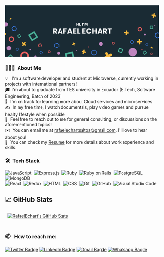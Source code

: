 [![Rafael's GitHub Banner](./assets/GitHubHeader.png)](https://www.linkedin.com/in/rafaelechart/)


### 👨🏻‍💻 &nbsp;About Me

💡 &nbsp; I'm a software developer and student at Microverse, currently working in projects with international partners! \
🎓&nbsp;I'm about to graduate from TES university in Ecuador (B.Tech, Software Engineering, Batch of 2023)\
🌱 &nbsp;I'm on track for learning more about Cloud services and microservices\
✍️ &nbsp;In my free time, I watch documentals, play video games and pursue healty lifestyle when possible \
💬 &nbsp;Feel free to reach out to me for general consulting, or discussions on the aforementioned topics!\
✉️ &nbsp;You can email me at rafaelechartsaltos@gmail.com. I'll love to hear about you!\
📄 &nbsp;You can check my [Resume](https://docs.google.com/document/d/1nJtmAZaNgOHQ-CTyDJ-uZC1pWcabwXqWfcmarCVyFk4/edit?usp=sharing) for more details about work experience and skills.


### 🛠 &nbsp;Tech Stack

![JavaScript](https://img.shields.io/badge/-JavaScript-05122A?style=flat&logo=javascript)&nbsp;
![Express.js](https://img.shields.io/badge/Express.js-05122A?style=flat&logo=node.js)&nbsp;
![Ruby](https://img.shields.io/badge/Ruby-05122A?style=flat&logo=Ruby&logoColor=red)&nbsp;
![Ruby on Rails](https://img.shields.io/badge/Ruby_on_Rails-05122A?style=flat&logo=ruby-on-rails&logoColor=red)&nbsp;
![PostgreSQL](https://img.shields.io/badge/PostgreSQL-05122A?style=flat&logo=postgresql&logoColor=white)&nbsp;
![MongoDB](https://img.shields.io/badge/MongoDB-05122A?style=flat&logo=mongodb&logoColor=green)&nbsp;\
![React](https://img.shields.io/badge/React-05122A?style=flat&logo=react)&nbsp;
![Redux](https://img.shields.io/badge/Redux-05122A?style=flat&logo=redux)&nbsp;
![HTML](https://img.shields.io/badge/-HTML-05122A?style=flat&logo=HTML5)&nbsp;
![CSS](https://img.shields.io/badge/-CSS-05122A?style=flat&logo=CSS3&logoColor=1572B6)&nbsp;
![Git](https://img.shields.io/badge/-Git-05122A?style=flat&logo=git)&nbsp;
![GitHub](https://img.shields.io/badge/-GitHub-05122A?style=flat&logo=github)&nbsp;
![Visual Studio Code](https://img.shields.io/badge/-Visual%20Studio%20Code-05122A?style=flat&logo=visual-studio-code&logoColor=007ACC)&nbsp;



## &#x1f4c8; GitHub Stats



<a href="https://github.com/rafaelechart">
  <img align="center" style="margin:0.5rem" src="https://github-readme-stats.vercel.app/api?username=rafaelechart&show_icons=true&line_height=27&count_private=true&title_color=ffffff&text_color=c9cacc&icon_color=4AB097&bg_color=1A2B34" alt="RafaelEchart's GitHub Stats" />
</a>

<br>
<br>


### 📫 &nbsp; How to reach me:

[![Twitter Badge](https://img.shields.io/badge/Twitter-Profile-informational?style=flat&logo=twitter&logoColor=blue&color=1CA2F1)](https://twitter.com/rafaelechart)
[![LinkedIn Badge](https://img.shields.io/badge/LinkedIn-Profile-informational?style=flat&logo=linkedin&logoColor=white&color=1CA2F1)](https://www.linkedin.com/in/rafaelechart/)
[![Gmail Bagde](https://img.shields.io/badge/Gmail-D14836?style=flat&logo=gmail&logoColor=white)](mailto:rafaelechartsaltos@gmail.com)
[![Whatsapp Bagde](https://img.shields.io/badge/Whatsapp-00FF00?style=flat&logo=whatsapp&logoColor=white)](https://wa.me/593990287938)
